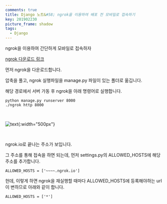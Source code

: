 ```yaml
---
comments: true
title: Django 노트&#58; ngrok을 이용하여 배포 전 모바일로 접속하기
key: 201902230
picture_frame: shadow
tags:
  - Django
---
```


ngrok을 이용하여 간단하게 모바일로 접속하자

<!--more-->

[ngrok 다운로드 링크](https://ngrok.com/download)

먼저 ngrok을 다운로드합니다.

압축을 풀고, ngrok 실행파일을 manage.py 파일이 있는 폴더로 옮깁니다.

해당 경로에서 서버 가동 후 ngrok을 아래 명령어로 실행합니다.

    python manage.py runserver 8000
    ./ngrok http 8000

<br>

![text](https://raw.githubusercontent.com/q0115643/my_blog/master/assets/images/django/ngrok/0.png){:width="500px"}

<br>

ngrok.io로 끝나는 주소가 보입니다.

그 주소를 통해 접속을 하면 되는데, 먼저 settings.py의 ALLOWED_HOSTS에 해당 주소를 추가합니다.

    ALLOWED_HOSTS = ['~~~~.ngrok.io']

헌데, 이렇게 하면 ngrok을 재실행할 때마다 ALLOWED_HOSTS에 등록해야하는 url이 변하므로 아래와 같이 합니다.

    ALLOWED_HOSTS = ['*']
